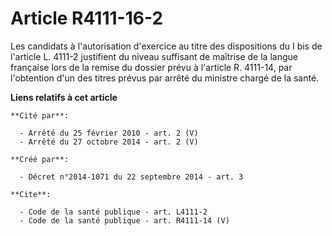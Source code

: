 # Article R4111-16-2

Les candidats à l'autorisation d'exercice au titre des dispositions du I bis de l'article L. 4111-2 justifient du niveau
suffisant de maîtrise de la langue française lors de la remise du dossier prévu à l'article R. 4111-14, par l'obtention d'un
des titres prévus par arrêté du ministre chargé de la santé.

**Liens relatifs à cet article**

	**Cité par**:

	  - Arrêté du 25 février 2010 - art. 2 (V)
	  - Arrêté du 27 octobre 2014 - art. 2 (V)

	**Créé par**:

	  - Décret n°2014-1071 du 22 septembre 2014 - art. 3

	**Cite**:

	  - Code de la santé publique - art. L4111-2
	  - Code de la santé publique - art. R4111-14 (V)
